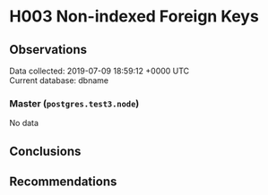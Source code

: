 # H003 Non-indexed Foreign Keys #

## Observations ##
Data collected: 2019-07-09 18:59:12 +0000 UTC  
Current database: dbname  

### Master (`postgres.test3.node`) ###


No data


## Conclusions ##


## Recommendations ##

